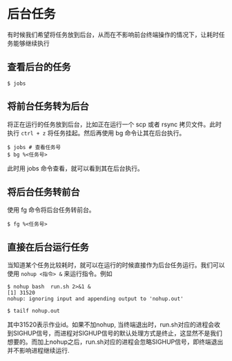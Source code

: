 # 后台任务

有时候我们希望将任务放到后台，从而在不影响前台终端操作的情况下，让耗时任务能够继续执行

## 查看后台的任务

```shell
$ jobs
```

## 将前台任务转为后台


将正在运行的任务放到后台，比如正在运行一个 scp 或者 rsync 拷贝文件。此时执行 `ctrl + z` 将任务挂起。然后再使用 bg 命令让其在后台执行。

```
$ jobs # 查看任务号
$ bg %<任务号>
```
此时用 jobs 命令查看，就可以看到其在后台执行。


## 将后台任务转前台

使用 fg 命令将后台任务转前台。

```shell
$ fg %<任务号>
```


## 直接在后台运行任务

当知道某个任务比较耗时，就可以在运行的时候直接作为后台任务运行。我们可以使用 `nohup <指令> &` 来运行指令。例如

```shell
$ nohup bash  run.sh 2>&1 & 
[1] 31520
nohup: ignoring input and appending output to 'nohup.out'

$ tailf nohup.out 
```
其中31520表示作业id。如果不加nohup, 当终端退出时，run.sh对应的进程会收到SIGHUP信号，而进程对SIGHUP信号的默认处理方式是终止，这显然不是我们想要的。而加上nohup之后，run.sh对应的进程会忽略SIGHUP信号，即终端退出并不影响进程继续运行.